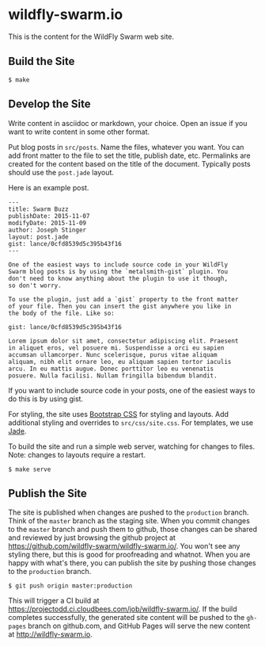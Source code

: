 # wildfly-swarm.io

This is the content for the WildFly Swarm web site.


## Build the Site

    $ make

## Develop the Site

Write content in asciidoc or markdown, your choice. Open an issue if you want
to write content in some other format.

Put blog posts in `src/posts`. Name the files, whatever you want. You can add
front matter to the file to set the title, publish date, etc. Permalinks are
created for the content based on the title of the document. Typically posts
should use the `post.jade` layout.

Here is an example post.

    ---
    title: Swarm Buzz
    publishDate: 2015-11-07
    modifyDate: 2015-11-09
    author: Joseph Stinger
    layout: post.jade
    gist: lance/0cfd8539d5c395b43f16
    ---

    One of the easiest ways to include source code in your WildFly
    Swarm blog posts is by using the `metalsmith-gist` plugin. You
    don't need to know anything about the plugin to use it though,
    so don't worry.

    To use the plugin, just add a `gist` property to the front matter
    of your file. Then you can insert the gist anywhere you like in
    the body of the file. Like so:

    gist: lance/0cfd8539d5c395b43f16

    Lorem ipsum dolor sit amet, consectetur adipiscing elit. Praesent
    in aliquet eros, vel posuere mi. Suspendisse a orci eu sapien
    accumsan ullamcorper. Nunc scelerisque, purus vitae aliquam
    aliquam, nibh elit ornare leo, eu aliquam sapien tortor iaculis
    arcu. In eu mattis augue. Donec porttitor leo eu venenatis
    posuere. Nulla facilisi. Nullam fringilla bibendum blandit.

If you want to include source code in your posts, one of the easiest ways to
do this is by using gist.

For styling, the site uses [Bootstrap CSS](http://getbootstrap.com) for styling
and layouts. Add additional styling and overrides to `src/css/site.css`. For
templates, we use [Jade](http://jade-lang.com/).

To build the site and run a simple web server, watching for changes to files.
Note: changes to layouts require a restart.

    $ make serve

## Publish the Site

The site is published when changes are pushed to the `production` branch.
Think of the `master` branch as the staging site. When you commit changes
to the `master` branch and push them to github, those changes can be shared
and reviewed by just browsing the github project at
https://github.com/wildfly-swarm/wildfly-swarm.io/. You won't see any styling
there, but this is good for proofreading and whatnot. When you are happy
with what's there, you can publish the site by pushing those changes to
the `production` branch.

    $ git push origin master:production

This will trigger a CI build at https://projectodd.ci.cloudbees.com/job/wildfly-swarm.io/.
If the build completes successfully, the generated site content will be pushed to
the `gh-pages` branch on github.com, and GitHub Pages will serve the new content at
http://wildfly-swarm.io.
